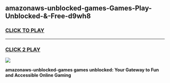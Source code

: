 
## amazonaws-unblocked-games-Games-Play-Unblocked-&-Free-d9wh8
<h3>
<a href="https://premium76.site?title=amazonaws-unblocked-games&ref=24A">CLICK TO PLAY</a></h3>
<hr>

<h3>
<a href="https://premium76.site?title=amazonaws-unblocked-games&ref=24A">CLICK 2 PLAY</a>
  
</h3>

<a href="https://premium76.site?title=amazonaws-unblocked-games&ref=24A"><img src="https://clearcache.store/games.png"></a>


**amazonaws-unblocked-games games unblocked: Your Gateway to Fun and Accessible Online Gaming**

